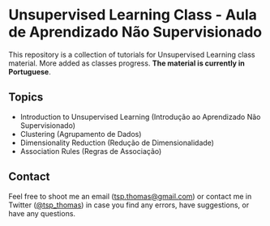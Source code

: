 # Unsupervised Learning Class - Aula de Aprendizado Não Supervisionado

This repository is a collection of tutorials for Unsupervised Learning class material. More added as classes progress. **The material is currently in Portuguese**.

## Topics
* Introduction to Unsupervised Learning (Introdução ao Aprendizado Não Supervisionado)
* Clustering (Agrupamento de Dados)
* Dimensionality Reduction (Redução de Dimensionalidade)
* Association Rules (Regras de Associação)

## Contact
Feel free to shoot me an email (tsp.thomas@gmail.com) or contact me in Twitter ([@tsp_thomas](https://twitter.com/tsp_thomas)) in case you find any errors, have suggestions, or have any questions.

